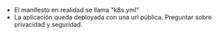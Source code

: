 - El manifesto en realidad se llama "k8s.yml"
- La aplicación queda deployada con una url pública. Preguntar sobre privacidad y seguridad.